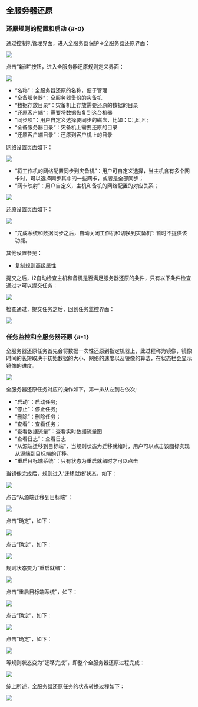 ## 全服务器还原

### 还原规则的配置和启动 {#-0}

通过控制机管理界面，进入全服务器保护-&gt;全服务器还原界面：

![](/assets/V6.032935.png)

点击“新建”按钮，进入全服务器还原规则定义界面：

![](/assets/V6.136468.png)

* “名称“：全服务器还原的名称，便于管理
* “全备服务器“：全服务器备份的灾备机
* “数据存放目录“：灾备机上存放需要还原的数据的目录
* “还原客户端“：需要将数据恢复到这台机器
* “同步项“：用户自定义选择要同步的磁盘，比如：C: ,E:\,F:\;
* “全备服务器目录“：灾备机上需要还原的目录
* “还原客户端目录“：还原到客户机上的目录

网络设置页面如下：

![](/assets/V6.137295.png)

* “将工作机的网络配置同步到灾备机”：用户可自定义选择，当主机含有多个网卡时，可以选择同步其中的一些网卡，或者是全部同步；
* “网卡映射”：用户自定义，主机和备机的网络配置的对应关系；

![](/assets/V6.137388.png)

还原设置页面如下：

![](/assets/V6.137395.png)

* “完成系统和数据同步之后，自动关闭工作机和切换到灾备机”: 暂时不提供该功能。

其他设置参见：
* [复制规则高级属性](coopy_cdp/advance_settings.md)


提交之后，i2自动检查主机和备机是否满足服务器还原的条件，只有以下条件检查通过才可以提交任务：

![](/assets/V6.033331.png)

检查通过，提交任务之后，回到任务监控界面：

![](/assets/V6.033355.png)

### 任务监控和全服务器还原 {#-1}

全服务器还原任务首先会将数据一次性还原到指定机器上，此过程称为镜像，镜像时间的长短取决于初始数据的大小、网络的速度以及镜像的算法，在状态栏会显示镜像的进度。

![](/assets/V6.033448.png)

全服务器还原任务对应的操作如下，第一排从左到右依次;

* “启动”：启动任务;
* “停止”：停止任务;
* “删除”：删除任务；
* “查看”：查看任务；
* “查看数据流量”：查看实时数据流量图
* “查看日志”：查看日志
* “从源端迁移到目标端”，当规则状态为迁移就绪时，用户可以点击该图标实现从源端到目标端的迁移。
* “重启目标端系统“：只有状态为重启就绪时才可以点击

当镜像完成后，规则进入’迁移就绪’状态，如下：

![](/assets/V6.033619.png)

点击“从源端迁移到目标端”：

![](/assets/V6.033636.png)

点击“确定”，如下：

![](/assets/V6.033649.png)

点击“确定”，如下：

![](/assets/V6.033662.png)

规则状态变为“重启就绪”：

![](/assets/V6.033678.png)

点击“重启目标端系统”，如下：

![](/assets/V6.033696.png)

点击“确定”，如下：

![](/assets/V6.033709.png)

点击“确定”，如下：

![](/assets/V6.033722.png)

等规则状态变为“迁移完成”，即整个全服务器还原过程完成：

![](/assets/V6.033753.png)

综上所述，全服务器还原任务的状态转换过程如下：

![](/assets/V6.033779.png)

